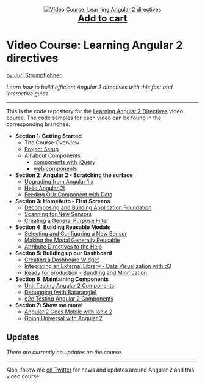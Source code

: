 <p align="center">
  <a href="https://www.packtpub.com/web-development/learning-angular-2-directives-video">
    <img src="https://dz13w8afd47il.cloudfront.net/sites/default/files/imagecache/ppv4_main_book_cover/bookretailers/9781785884702.jpg" alt="Video Course: Learning Angular 2 directives" />
  </a>
  <br />
  <a href="https://www.packtpub.com/web-development/learning-angular-2-directives-video" style="font-size:24px;font-weight:bold">Add to cart</a>
</p>

# Video Course: Learning Angular 2 directives

[by Juri Strumpflohner](https://twitter.com/juristr)

_Learn how to build efficient Angular 2 directives with this fast and interactive guide_

---

This is the code repository for the [Learning Angular 2 Directives](https://www.packtpub.com/web-development/learning-angular-2-directives-video) video course. The code
samples for each video can be found in the corresponding branches:

- **Section 1: Getting Started**
  - The Course Overview
  - [Project Setup](https://github.com/juristr/learning-angular2-directives-course/tree/1.2-project-setup)
  - All about Components
    - [components with jQuery](https://github.com/juristr/learning-angular2-directives-course/tree/1.3.1-jquery-component)
    - [web components](https://github.com/juristr/learning-angular2-directives-course/tree/1.3.2-vanilla-components)
- **Section 2: Angular 2 - Scratching the surface**
  - [Upgrading from Angular 1.x](https://github.com/juristr/learning-angular2-directives-course/tree/2.1-upgrade-ng-1)
  - [Hello Angular 2!](https://github.com/juristr/learning-angular2-directives-course/tree/2.2-hello-angular2)
  - [Feeding OUr Component with Data](https://github.com/juristr/learning-angular2-directives-course/tree/2.3-feeding-with-data)
- **Section 3: HomeAuto - First Screens**
  - [Decomposing and Building Application Foundation](https://github.com/juristr/learning-angular2-directives-course/tree/3.1-decompose-app-foundation-v2)
  - [Scanning for New Sensors]()
  - [Creating a General Purpose Filter]()
- **Section 4: Building Reusable Modals**
  - [Selecting and Configuring a New Sensor]()
  - [Making the Modal Generally Reusable]()
  - [Attribute Directives to the Help]()
- **Section 5: Building up our Dashboard**
  - [Creating a Dashboard Widget]()
  - [Integrating an External Library - Data Visualization with d3]()
  - [Ready for production - Bundling and Minification]()
- **Section 6: Maintaining Components**
  - [Unit Testing Angular 2 Components]()
  - [Debugging (with Batarangle)]()
  - [e2e Testing Angular 2 Components]()
- **Section 7: Show me more!**
  - [Angular 2 Goes Mobile with Ionic 2]()
  - [Going Universal with Angular 2]()


## Updates

_There are currently no updates on the course._

---

Also, follow me [on Twitter](https://twitter.com/juristr) for news and updates around Angular 2 and this video course!
